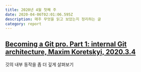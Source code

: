 ```yaml
---
title: 2020년 4월 첫째 주
date: 2020-04-06T02:01:06.595Z
description: 매주 무엇을 읽고 보았는지 정리하는 글
category: report
---
```


## [Becoming a Git pro. Part 1: internal Git architecture, Maxim Koretskyi, 2020.3.4](https://indepth.dev/becoming-a-git-pro-part-1-internal-git-architecture)

깃의 내부 동작을 좀 더 깊게 살펴보기
